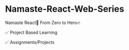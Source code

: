 # Namaste-React-Web-Series
Namaste React🚀 From Zero to Hero🔥


✅ Project Based Learning

✅ Assignments/Projects